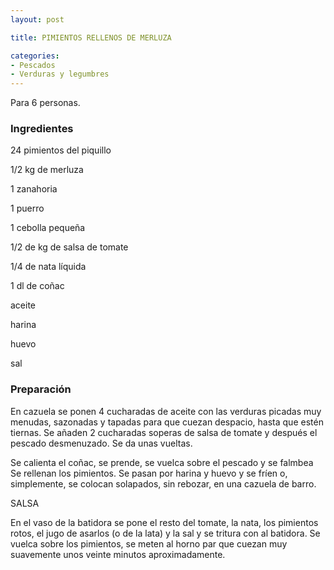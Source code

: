 ```yaml
---
layout: post

title: PIMIENTOS RELLENOS DE MERLUZA

categories:
- Pescados
- Verduras y legumbres
---
```

Para 6 personas.

<h3>Ingredientes</h3>

24 pimientos del piquillo

1/2 kg de merluza

1 zanahoria

1 puerro

1 cebolla pequeña

1/2 de kg de salsa de tomate

1/4 de nata líquida

1 dl de coñac

aceite

harina

huevo

sal

<h3>Preparación</h3>

En cazuela se ponen 4 cucharadas de aceite con las verduras picadas muy menudas, sazonadas y tapadas para que cuezan despacio, hasta que estén tiernas. Se añaden 2 cucharadas soperas de salsa de tomate y después el pescado desmenuzado. Se da unas vueltas.

Se calienta el coñac, se prende, se vuelca sobre el pescado y se falmbea Se rellenan los pimientos. Se pasan por harina y huevo y se fríen o, simplemente, se colocan solapados, sin rebozar, en una cazuela de barro.

SALSA

En el vaso de la batidora se pone el resto del tomate, la nata, los pimientos rotos, el jugo de asarlos (o de la lata) y la sal y se tritura con al batidora. Se vuelca sobre los pimientos, se meten al horno par que cuezan muy suavemente unos veinte minutos aproximadamente.